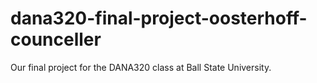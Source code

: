 # dana320-final-project-oosterhoff-counceller
Our final project for the DANA320 class at Ball State University.
